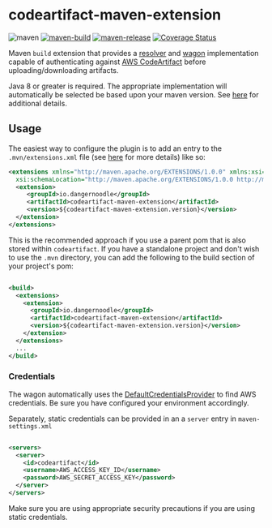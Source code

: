 # codeartifact-maven-extension

![maven](https://img.shields.io/maven-central/v/io.dangernoodle/codeartifact-maven-extension)
[![maven-build](https://github.com/dangernoodle-io/codeartifact-maven-extension/actions/workflows/maven-build.yml/badge.svg)](https://github.com/dangernoodle-io/codeartifact-maven-extension/actions/workflows/maven-build.yml)
[![maven-release](https://github.com/dangernoodle-io/codeartifact-maven-extension/actions/workflows/maven-release.yml/badge.svg)](https://github.com/dangernoodle-io/codeartifact-maven-extension/actions/workflows/maven-release.yml)
[![Coverage Status](https://coveralls.io/repos/github/dangernoodle-io/codeartifact-maven-extension/badge.svg?branch=main)](https://coveralls.io/github/dangernoodle-io/codeartifact-maven-extension?branch=main)

Maven `build` extension that provides a [resolver](https://maven.apache.org/resolver/index.html) and 
[wagon](https://maven.apache.org/wagon/index.html) implementation capable of authenticating against 
[AWS CodeArtifact](https://aws.amazon.com/codeartifact/) before uploading/downloading artifacts.

Java 8 or greater is required. The appropriate implementation will automatically be selected be based upon your maven
version. See [here](https://maven.apache.org/guides/mini/guide-resolver-transport.html) for additional details.

## Usage

The easiest way to configure the plugin is to add an entry to the `.mvn/extensions.xml` file (see [here](https://maven.apache.org/configure.html)
for more details) like so:

```xml
<extensions xmlns="http://maven.apache.org/EXTENSIONS/1.0.0" xmlns:xsi="http://www.w3.org/2001/XMLSchema-instance"
  xsi:schemaLocation="http://maven.apache.org/EXTENSIONS/1.0.0 http://maven.apache.org/xsd/core-extensions-1.0.0.xsd">
  <extension>
     <groupId>io.dangernoodle</groupId>
     <artifactId>codeartifact-maven-extension</artifactId>
     <version>${codeartifact-maven-extension.version}</version>
  </extension>
</extensions>
```

This is the recommended approach if you use a parent pom that is also stored within `codeartifact`. If you have a
standalone project and don't wish to use the `.mvn` directory, you can add the following to the build section of 
your project's pom:

```xml

<build>
  <extensions>
    <extension>
      <groupId>io.dangernoodle</groupId>
      <artifactId>codeartifact-maven-extension</artifactId>
      <version>${codeartifact-maven-extension.version}</version>
    </extension>
  </extensions>
  ...
</build>
```

### Credentials

The wagon automatically uses
the [DefaultCredentialsProvider](https://sdk.amazonaws.com/java/api/latest/software/amazon/awssdk/auth/credentials/DefaultCredentialsProvider.html)
to find AWS credentials. Be sure you have configured your environment accordingly.

Separately, static credentials can be provided in an a `server` entry in `maven-settings.xml`

```xml

<servers>
  <server>
    <id>codeartifact</id>
    <username>AWS_ACCESS_KEY_ID</username>
    <password>AWS_SECRET_ACCESS_KEY</password>
  </server>
</servers>
```

Make sure you are using appropriate security precautions if you are using static credentials.
